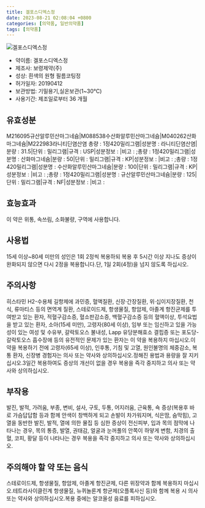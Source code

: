 ```yaml
---
title: 겔포스디엑스정
date: 2023-08-21 02:08:04 +0800
categories: [의약품, 일반의약품]
tags: [의약품]
---
```

![겔포스디엑스정](https://nedrug.mfds.go.kr/pbp/cmn/itemImageDownload/1Ml1y5tPwV9)

- 약이름: 겔포스디엑스정
- 제조사: 보령제약(주)
- 성상: 흰색의 원형 필름코팅정
- 허가일자: 20190412
- 보관방법: 기밀용기,실온보관(1~30℃) 
- 사용기간: 제조일로부터 36 개월
## 유효성분
M216095규산알루민산마그네슘|M088538수산화알루민산마그네슘|M040262산화마그네슘|M222983라니티딘염산염
총량 : 1정420밀리그램|성분명 : 라니티딘염산염|분량 : 31.5|단위 : 밀리그램|규격 : USP|성분정보 : |비고 : ;총량 : 1정420밀리그램|성분명 : 산화마그네슘|분량 : 50|단위 : 밀리그램|규격 : KP|성분정보 : |비고 : ;총량 : 1정420밀리그램|성분명 : 수산화알루민산마그네슘|분량 : 100|단위 : 밀리그램|규격 : KP|성분정보 : |비고 : ;총량 : 1정420밀리그램|성분명 : 규산알루민산마그네슘|분량 : 125|단위 : 밀리그램|규격 : NF|성분정보 : |비고 :
## 효능효과
이 약은 위통, 속쓰림, 소화불량, 구역에 사용합니다.
## 사용법
15세 이상~80세 미만의 성인은 1회 2정씩 복용하되 복용 후 5시간 이상 지나도 증상이 완화되지 않으면 다시 2정을 복용합니다.단, 1일 2회(4정)을 넘지 않도록 하십시오.
## 주의사항
히스타민 H2-수용체 길항제에 과민증, 혈액질환, 신장·간장질환, 위·십이지장질환, 천식, 류마티스 등의 면역계 질환, 스테로이드제, 항생물질, 항암제, 아졸계 항진균제를 투여받고 있는 환자, 적혈구감소증, 혈소판감소증, 백혈구감소증 등의 혈액이상, 투석요법을 받고 있는 환자, 소아(15세 미만), 고령자(80세 이상), 임부 또는 임신하고 있을 가능성이 있는 여성 및 수유부, 갈락토오스 불내성, Lapp 유당분해효소 결핍증 또는 포도당-갈락토오스 흡수장애 등의 유전적인 문제가 있는 환자는 이 약을 복용하지 마십시오.이 약을 복용하기 전에 고령자(65세 이상), 인후통, 기침 및 고열, 원인불명의 체중감소, 복통 환자, 신장병 경험자는 의사 또는 약사와 상의하십시오.정해진 용법과 용량을 잘 지키십시오.3일간 복용하여도 증상의 개선이 없을 경우 복용을 즉각 중지하고 의사 또는 약사와 상의하십시오.
## 부작용
발진, 발적, 가려움, 부종, 변비, 설사, 구토, 두통, 어지러움, 근육통, 쇽 증상(복용후 바로 가슴답답함 등과 함께 안색이 창백하게 되고 손발이 차가워지며, 식은땀, 숨막힘), 고열을 동반한 발진, 발적, 열에 의한 물집 등 심한 증상이 전신피부, 입과 목의 점막에 나타나는 경우, 목의 통증, 발열, 권태감, 얼굴과 눈꺼풀의 안쪽이 하얗게 변함, 치경의 출혈, 코피, 황달 등이 나타나는 경우 복용을 즉각 중지하고 의사 또는 약사와 상의하십시오.
## 주의해야 할 약 또는 음식
스테로이드제, 항생물질, 항암제, 아졸계 항진균제, 다른 위장약과 함께 복용하지 마십시오.테트라사이클린계 항생물질, 뉴퀴놀론계 항균제(오플록사신 등)와 함께 복용 시 의사 또는 약사와 상의하십시오.복용 중에는 알코올성 음료를 피하십시오.
